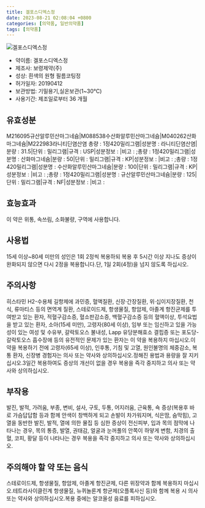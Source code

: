 ```yaml
---
title: 겔포스디엑스정
date: 2023-08-21 02:08:04 +0800
categories: [의약품, 일반의약품]
tags: [의약품]
---
```

![겔포스디엑스정](https://nedrug.mfds.go.kr/pbp/cmn/itemImageDownload/1Ml1y5tPwV9)

- 약이름: 겔포스디엑스정
- 제조사: 보령제약(주)
- 성상: 흰색의 원형 필름코팅정
- 허가일자: 20190412
- 보관방법: 기밀용기,실온보관(1~30℃) 
- 사용기간: 제조일로부터 36 개월
## 유효성분
M216095규산알루민산마그네슘|M088538수산화알루민산마그네슘|M040262산화마그네슘|M222983라니티딘염산염
총량 : 1정420밀리그램|성분명 : 라니티딘염산염|분량 : 31.5|단위 : 밀리그램|규격 : USP|성분정보 : |비고 : ;총량 : 1정420밀리그램|성분명 : 산화마그네슘|분량 : 50|단위 : 밀리그램|규격 : KP|성분정보 : |비고 : ;총량 : 1정420밀리그램|성분명 : 수산화알루민산마그네슘|분량 : 100|단위 : 밀리그램|규격 : KP|성분정보 : |비고 : ;총량 : 1정420밀리그램|성분명 : 규산알루민산마그네슘|분량 : 125|단위 : 밀리그램|규격 : NF|성분정보 : |비고 :
## 효능효과
이 약은 위통, 속쓰림, 소화불량, 구역에 사용합니다.
## 사용법
15세 이상~80세 미만의 성인은 1회 2정씩 복용하되 복용 후 5시간 이상 지나도 증상이 완화되지 않으면 다시 2정을 복용합니다.단, 1일 2회(4정)을 넘지 않도록 하십시오.
## 주의사항
히스타민 H2-수용체 길항제에 과민증, 혈액질환, 신장·간장질환, 위·십이지장질환, 천식, 류마티스 등의 면역계 질환, 스테로이드제, 항생물질, 항암제, 아졸계 항진균제를 투여받고 있는 환자, 적혈구감소증, 혈소판감소증, 백혈구감소증 등의 혈액이상, 투석요법을 받고 있는 환자, 소아(15세 미만), 고령자(80세 이상), 임부 또는 임신하고 있을 가능성이 있는 여성 및 수유부, 갈락토오스 불내성, Lapp 유당분해효소 결핍증 또는 포도당-갈락토오스 흡수장애 등의 유전적인 문제가 있는 환자는 이 약을 복용하지 마십시오.이 약을 복용하기 전에 고령자(65세 이상), 인후통, 기침 및 고열, 원인불명의 체중감소, 복통 환자, 신장병 경험자는 의사 또는 약사와 상의하십시오.정해진 용법과 용량을 잘 지키십시오.3일간 복용하여도 증상의 개선이 없을 경우 복용을 즉각 중지하고 의사 또는 약사와 상의하십시오.
## 부작용
발진, 발적, 가려움, 부종, 변비, 설사, 구토, 두통, 어지러움, 근육통, 쇽 증상(복용후 바로 가슴답답함 등과 함께 안색이 창백하게 되고 손발이 차가워지며, 식은땀, 숨막힘), 고열을 동반한 발진, 발적, 열에 의한 물집 등 심한 증상이 전신피부, 입과 목의 점막에 나타나는 경우, 목의 통증, 발열, 권태감, 얼굴과 눈꺼풀의 안쪽이 하얗게 변함, 치경의 출혈, 코피, 황달 등이 나타나는 경우 복용을 즉각 중지하고 의사 또는 약사와 상의하십시오.
## 주의해야 할 약 또는 음식
스테로이드제, 항생물질, 항암제, 아졸계 항진균제, 다른 위장약과 함께 복용하지 마십시오.테트라사이클린계 항생물질, 뉴퀴놀론계 항균제(오플록사신 등)와 함께 복용 시 의사 또는 약사와 상의하십시오.복용 중에는 알코올성 음료를 피하십시오.
